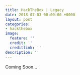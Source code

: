 ```yaml
---
title: HackTheBox | Legacy
date: 2018-07-03 00:00:00 +0000
layout: post
categories:
- hackthebox
image:
  feature: ''
  credit: ''
  creditlink: ''
description: ''
---
```

Coming Soon...